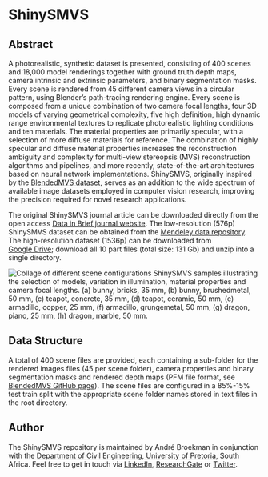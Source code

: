 # ShinySMVS

## Abstract
A photorealistic, synthetic dataset is presented, consisting of 400 scenes and 18,000 model renderings together with ground truth depth maps, camera intrinsic and extrinsic parameters, and binary segmentation masks. Every scene is rendered from 45 different camera views in a circular pattern, using Blender’s path-tracing rendering engine. Every scene is composed from a unique combination of two camera focal lengths, four 3D models of varying geometrical complexity, five high definition, high dynamic range environmental textures to replicate photorealistic lighting conditions and ten materials. The material properties are primarily specular, with a selection of more diffuse materials for reference. The combination of highly specular and diffuse material properties increases the reconstruction ambiguity and complexity for multi-view stereopsis (MVS) reconstruction algorithms and pipelines, and more recently, state-of-the-art architectures based on neural network implementations. ShinySMVS, originally inspired by the [BlendedMVS dataset](https://github.com/YoYo000/BlendedMVS), serves as an addition to the wide spectrum of available image datasets employed in computer vision research, improving the precision required for novel research applications.

The original ShinySMVS journal article can be downloaded directly from the open access [Data in Brief journal website](https://www.journals.elsevier.com/data-in-brief). The low-resolution (576p) ShinySMVS dataset can be obtained from the [Mendeley data repository](https://www.journals.elsevier.com/data-in-brief). The high-resolution dataset (1536p) can be downloaded from  
[Google Drive](https://drive.google.com/drive/folders/1CRGy5Q0VERUIxS_tlzKp54UTlF36mMiG?usp=sharing); download all 10 part files (total size: 131 Gb) and unzip into a single directory.

![Collage of different scene configurations](https://github.com/andrebroekman/ShinySMVS/blob/master/splash.jpg)
ShinySMVS samples illustrating the selection of models, variation in illumination, material properties and camera focal lengths. (a) bunny, bricks, 35 mm, (b) bunny, brushedmetal, 50 mm, (c) teapot, concrete, 35 mm, (d) teapot, ceramic, 50 mm, (e) armadillo, copper, 25 mm, (f) armadillo, grungemetal, 50 mm, (g) dragon, piano, 25 mm, (h) dragon, marble, 50 mm.

## Data Structure
A total of 400 scene files are provided, each containing a sub-folder for the rendered images files (45 per scene folder), camera properties and binary segmentation masks and rendered depth maps (PFM file format, see [BlendedMVS GitHub page](https://github.com/YoYo000/BlendedMVS)). The scene files are configured in a 85%-15% test train split with the appropriate scene folder names stored in text files in the root directory.

## Author
The ShinySMVS repository is maintained by André Broekman in conjunction with the [Department of Civil Engineering, University of Pretoria](https://www.up.ac.za/civil-engineering), South Africa. Feel free to get in touch via [LinkedIn](https://www.linkedin.com/in/broekmanandre/), [ResearchGate](https://www.researchgate.net/profile/Andre_Broekman) or [Twitter](https://twitter.com/BroekmanAndre).
